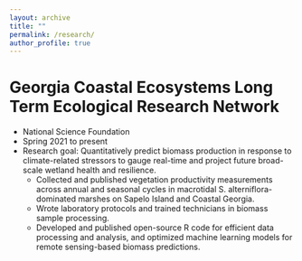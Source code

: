 ```yaml
---
layout: archive
title: ""
permalink: /research/
author_profile: true
---
```


Georgia Coastal Ecosystems Long Term Ecological Research Network
======
* National Science Foundation
* Spring 2021 to present
* Research goal: Quantitatively predict biomass production in response to climate-related stressors to gauge real-time and project future broad-scale wetland health and resilience.
  * Collected and published vegetation productivity measurements across annual and seasonal cycles in macrotidal S. alterniflora-dominated marshes on Sapelo Island and Coastal Georgia.
  * Wrote laboratory protocols and trained technicians in biomass sample processing.
  * Developed and published open-source R code for efficient data processing and analysis, and optimized machine learning models for remote sensing-based biomass predictions.
